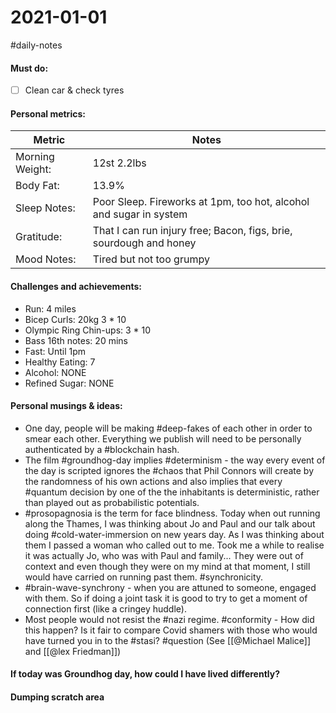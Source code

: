 # 2021-01-01
#daily-notes

#### Must do:
- [ ] Clean car & check tyres

#### Personal metrics:
| Metric | Notes |
|---|---|
| Morning Weight: |  12st 2.2lbs  |  
| Body Fat:               |  13.9%  | 
| Sleep Notes:        |  Poor Sleep. Fireworks at 1pm, too hot, alcohol and sugar in system | 
| Gratitude:			| That I can run injury free; Bacon, figs, brie, sourdough and honey |
| Mood Notes:        | Tired but not too grumpy | 

#### Challenges and achievements:
- Run: 4 miles
- Bicep Curls: 20kg 3 * 10
- Olympic Ring Chin-ups: 3 * 10
- Bass 16th notes: 20 mins
- Fast: Until 1pm
- Healthy Eating: 7
- Alcohol: NONE
- Refined Sugar: NONE 


#### Personal musings & ideas:
- One day, people will be making #deep-fakes of each other in order to smear each other. Everything we publish will need to be personally authenticated by a #blockchain hash.
- The film #groundhog-day implies #determinism - the way every event of the day is scripted ignores the #chaos that Phil Connors will create by the randomness of his own actions and also implies that every #quantum decision by one of the the inhabitants is deterministic, rather than played out as probabilistic potentials.
- #prosopagnosia is the term for face blindness. Today when out running along the Thames, I was thinking about Jo and Paul and our talk about doing #cold-water-immersion on new years day.  As I was thinking about them I passed a woman who called out to me. Took me a while to realise it was actually Jo, who was with Paul and family... They were out of context and even though they were on my mind at that moment, I still would have carried on running past them. #synchronicity.
- #brain-wave-synchrony - when you are attuned to someone, engaged with them. So if doing a joint task it is good to try to get a moment of connection first (like a cringey huddle).
- Most people would not resist the #nazi regime. #conformity - How did this happen? Is it fair to compare Covid shamers with those who would have turned you in to the #stasi? #question (See [[@Michael Malice]] and [[@lex Friedman]])

#### If today was Groundhog day, how could I have lived differently?


#### Dumping scratch area


